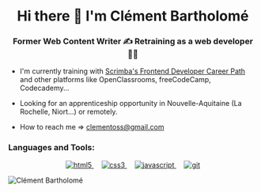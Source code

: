 <h1 align="center">Hi there 👋 I'm Clément Bartholomé</h1>
<h3 align="center">Former Web Content Writer ✍️ Retraining as a web developer 👨‍💻</h3>

- I'm currently training with [Scrimba's Frontend Developer Career Path](https://scrimba.com/learn/frontend) and other platforms like OpenClassrooms, freeCodeCamp, Codecademy...

- Looking for an apprenticeship opportunity in Nouvelle-Aquitaine (La Rochelle, Niort...) or remotely.

- How to reach me => clementoss@gmail.com

<h3 align="left">Languages and Tools:</h3>
<p align="center">
    <a href="https://www.w3.org/html/" target="_blank" rel="noreferrer"> <img src="https://img.shields.io/badge/HTML5-E34F26?style=for-the-badge&logo=html5&logoColor=white" alt="html5"/> </a>
    &nbsp;&nbsp;&nbsp;
    <a href="https://www.w3schools.com/css/" target="_blank" rel="noreferrer"> <img src="https://img.shields.io/badge/CSS3-1572B6?style=for-the-badge&logo=css3&logoColor=white" alt="css3"/> </a>
   &nbsp;&nbsp;&nbsp;
    <a href="https://developer.mozilla.org/en-US/docs/Web/JavaScript" target="_blank" rel="noreferrer"> <img src="https://img.shields.io/badge/JavaScript-323330?style=for-the-badge&logo=javascript&logoColor=F7DF1E" alt="javascript"/> </a>
    &nbsp;&nbsp;&nbsp;
    <a href="https://git-scm.com/" target="_blank" rel="noreferrer"> <img src="https://img.shields.io/badge/GIT-E44C30?style=for-the-badge&logo=git&logoColor=white" alt="git"/> </a>
    
<p align="left"> <img src="https://komarev.com/ghpvc/?username=ClementBartholome&label=Profile%20views&color=0e75b6&style=flat" alt="Clément Bartholomé" /> </p>

